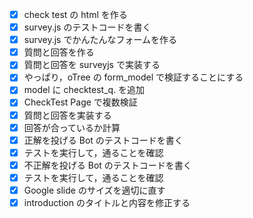 - [x] check test の html を作る
- [x] survey.js のテストコードを書く
- [x] survey.js でかんたんなフォームを作る
- [x] 質問と回答を作る
- [x] 質問と回答を surveyjs で実装する
- [x] やっぱり，oTree の form_model で検証することにする
- [x] model に checktest_q. を追加
- [x] CheckTest Page で複数検証
- [x] 質問と回答を実装する
- [x] 回答が合っているか計算
- [x] 正解を投げる Bot のテストコードを書く
- [x] テストを実行して，通ることを確認
- [x] 不正解を投げる Bot のテストコードを書く
- [x] テストを実行して，通ることを確認
- [x] Google slide のサイズを適切に直す
- [x] introduction のタイトルと内容を修正する
